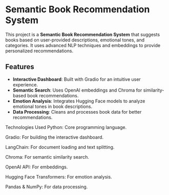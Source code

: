 # Semantic Book Recommendation System

This project is a **Semantic Book Recommendation System** that suggests books based on user-provided descriptions, emotional tones, and categories. It uses advanced NLP techniques and embeddings to provide personalized recommendations.

## Features
- **Interactive Dashboard**: Built with Gradio for an intuitive user experience.
- **Semantic Search**: Uses OpenAI embeddings and Chroma for similarity-based book recommendations.
- **Emotion Analysis**: Integrates Hugging Face models to analyze emotional tones in book descriptions.
- **Data Processing**: Cleans and processes book data for better recommendations.

Technologies Used
Python: Core programming language.

Gradio: For building the interactive dashboard.

LangChain: For document loading and text splitting.

Chroma: For semantic similarity search.

OpenAI API: For embeddings.

Hugging Face Transformers: For emotion analysis.

Pandas & NumPy: For data processing.
